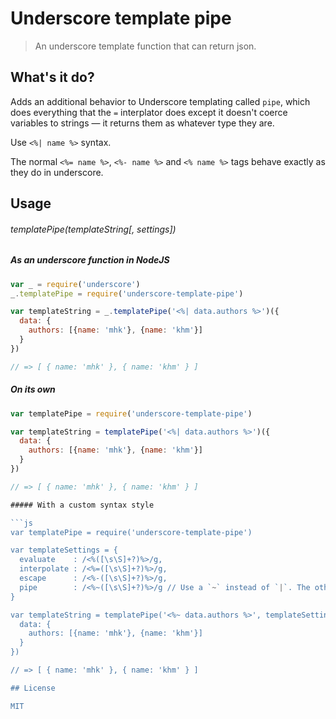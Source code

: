 Underscore template pipe
===

> An underscore template function that can return json.

## What's it do?

Adds an additional behavior to Underscore templating called `pipe`, which does everything that the `=` interplator does except it doesn't coerce variables to strings — it returns them as whatever type they are.

Use `<%| name %>` syntax.

The normal `<%= name %>`, `<%- name %>` and `<% name %>` tags behave exactly as they do in underscore.

## Usage

###### *templatePipe(templateString[, settings])*

##### As an underscore function in NodeJS

```js
var _ = require('underscore')
_.templatePipe = require('underscore-template-pipe')

var templateString = _.templatePipe('<%| data.authors %>')({
  data: {
    authors: [{name: 'mhk'}, {name: 'khm'}]
  }
})

// => [ { name: 'mhk' }, { name: 'khm' } ]
```

##### On its own

```js
var templatePipe = require('underscore-template-pipe')

var templateString = templatePipe('<%| data.authors %>')({
  data: {
    authors: [{name: 'mhk'}, {name: 'khm'}]
  }
})

// => [ { name: 'mhk' }, { name: 'khm' } ]

##### With a custom syntax style

```js
var templatePipe = require('underscore-template-pipe')

var templateSettings = {
  evaluate    : /<%([\s\S]+?)%>/g, 
  interpolate : /<%=([\s\S]+?)%>/g, 
  escape      : /<%-([\s\S]+?)%>/g, 
  pipe        : /<%~([\s\S]+?)%>/g // Use a `~` instead of `|`. The other settings need not be specified if they are not modified. Listed here to show options.
}

var templateString = templatePipe('<%~ data.authors %>', templateSettings)({
  data: {
    authors: [{name: 'mhk'}, {name: 'khm'}]
  }
})

// => [ { name: 'mhk' }, { name: 'khm' } ]

## License

MIT
